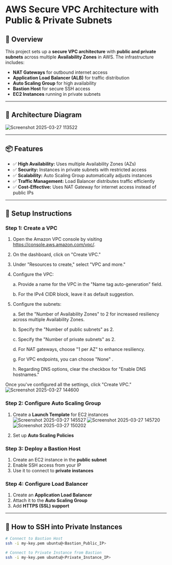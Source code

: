 
# **AWS Secure VPC Architecture with Public & Private Subnets**  


## **📖 Overview**  
This project sets up a **secure VPC architecture** with **public and private subnets** across multiple **Availability Zones** in AWS. The infrastructure includes:  
- **NAT Gateways** for outbound internet access  
- **Application Load Balancer (ALB)** for traffic distribution  
- **Auto Scaling Group** for high availability  
- **Bastion Host** for secure SSH access  
- **EC2 Instances** running in private subnets  

---

## **📌 Architecture Diagram**  
![Screenshot 2025-03-27 113522](https://github.com/user-attachments/assets/3727bc29-1bc5-4817-a703-ca97ae9557ba)


---

## **📦 Features**
- ✅ **High Availability:** Uses multiple Availability Zones (AZs)  
- ✅ **Security:** Instances in private subnets with restricted access  
- ✅ **Scalability:** Auto Scaling Group automatically adjusts instances  
- ✅ **Traffic Management:** Load Balancer distributes traffic efficiently  
- ✅ **Cost-Effective:** Uses NAT Gateway for internet access instead of public IPs  

---

## **🚀 Setup Instructions**  
### **Step 1: Create a VPC**
1. Open the Amazon VPC console by visiting https://console.aws.amazon.com/vpc/.
2. On the dashboard, click on "Create VPC."
3. Under "Resources to create," select "VPC and more."
4. Configure the VPC:

   a. Provide a name for the VPC in the "Name tag auto-generation" field.
   
   b. For the IPv4 CIDR block, leave it as default suggestion.
5. Configure the subnets:

   a. Set the "Number of Availability Zones" to 2 for increased resiliency across multiple Availability Zones.
   
   b. Specify the "Number of public subnets" as 2.
   
   c. Specify the "Number of private subnets" as 2.
   
   d. For NAT gateways, choose "1 per AZ" to enhance resiliency.
   
   g. For VPC endpoints, you can choose "None" .
   
   h. Regarding DNS options, clear the checkbox for "Enable DNS hostnames."
   
Once you've configured all the settings, click "Create VPC."
![Screenshot 2025-03-27 144600](https://github.com/user-attachments/assets/35cef0e9-ec1f-4610-a9cf-955514182d4a)

### **Step 2: Configure Auto Scaling Group**
1. Create a **Launch Template** for EC2 instances
   ![Screenshot 2025-03-27 145527](https://github.com/user-attachments/assets/e7259b46-ce61-4024-8d7c-79a0930edcaa)
   ![Screenshot 2025-03-27 145720](https://github.com/user-attachments/assets/1f366ca3-5e28-461a-b30a-f8ca1d676ade)
   ![Screenshot 2025-03-27 150202](https://github.com/user-attachments/assets/1bf60da6-60fc-4c74-9b76-4b4406b7e1cf)

2. Set up **Auto Scaling Policies**  

### **Step 3: Deploy a Bastion Host**
1. Create an EC2 instance in the **public subnet**  
2. Enable SSH access from your IP  
3. Use it to connect to **private instances**  

### **Step 4: Configure Load Balancer**
1. Create an **Application Load Balancer**  
2. Attach it to the **Auto Scaling Group**  
3. Add **HTTPS (SSL) support**  

---

## **🔧 How to SSH into Private Instances**
```sh
# Connect to Bastion Host
ssh -i my-key.pem ubuntu@<Bastion_Public_IP>

# Connect to Private Instance from Bastion
ssh -i my-key.pem ubuntu@<Private_Instance_IP>
